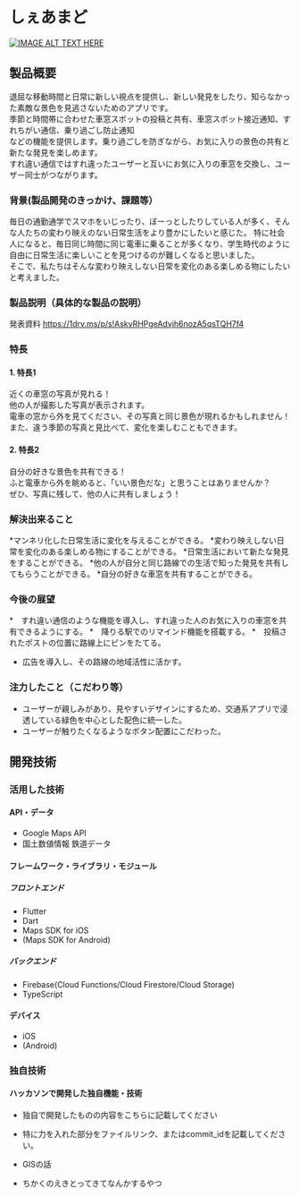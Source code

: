 # しぇあまど

[![IMAGE ALT TEXT HERE](https://jphacks.com/wp-content/uploads/2023/07/JPHACKS2023_ogp.png)](https://www.youtube.com/watch?v=yYRQEdfGjEg)

## 製品概要
退屈な移動時間と日常に新しい視点を提供し、新しい発見をしたり、知らなかった素敵な景色を見逃さないためのアプリです。<br>
季節と時間帯に合わせた車窓スポットの投稿と共有、車窓スポット接近通知、すれちがい通信、乗り過ごし防止通知<br>
などの機能を提供します。乗り過ごしを防ぎながら、お気に入りの景色の共有と新たな発見を楽しめます。<br>
すれ違い通信ではすれ違ったユーザーと互いにお気に入りの車窓を交換し、ユーザー同士がつながります。

### 背景(製品開発のきっかけ、課題等）
毎日の通勤通学でスマホをいじったり、ぼーっとしたりしている人が多く、そんな人たちの変わり映えのない日常生活をより豊かにしたいと感じた。
特に社会人になると、毎日同じ時間に同じ電車に乗ることが多くなり、学生時代のように自由に日常生活に楽しいことを見つけるのが難しくなると思いました。<br>
そこで、私たちはそんな変わり映えしない日常を変化のある楽しめる物にしたいと考えました。


### 製品説明（具体的な製品の説明）
発表資料
https://1drv.ms/p/s!AskvRHPgeAdvjh6nozA5qsTQH7f4
### 特長
#### 1. 特長1
近くの車窓の写真が見れる！<br>
他の人が撮影した写真が表示されます。<br>
電車の窓から外を見てください、その写真と同じ景色が現れるかもしれません！<br>
また、違う季節の写真と見比べて、変化を楽しむこともできます。<br>
#### 2. 特長2
自分の好きな景色を共有できる！<br>
ふと電車から外を眺めると、「いい景色だな」と思うことはありませんか？<br>
ぜひ、写真に残して、他の人に共有しましょう！<br>

### 解決出来ること
*マンネリ化した日常生活に変化を与えることができる。
*変わり映えしない日常を変化のある楽しめる物にすることができる。
*日常生活において新たな発見をすることができる。
*他の人が自分と同じ路線での生活で知った発見を共有してもらうことができる。
*自分の好きな車窓を共有することができる。

### 今後の展望
*　すれ違い通信のような機能を導入し、すれ違った人のお気に入りの車窓を共有できるようにする。
*　降りる駅でのリマインド機能を搭載する。
*　投稿されたポストの位置に路線上にピンをたてる。
* 広告を導入し、その路線の地域活性に活かす。

### 注力したこと（こだわり等）
* ユーザーが親しみがあり、見やすいデザインにするため、交通系アプリで浸透している緑色を中心とした配色に統一した。
* ユーザーが触りたくなるようなボタン配置にこだわった。

## 開発技術
### 活用した技術
#### API・データ
* Google Maps API
* 国土数値情報 鉄道データ

#### フレームワーク・ライブラリ・モジュール
##### フロントエンド
* Flutter
* Dart
* Maps SDK for iOS
* (Maps SDK for Android)

##### バックエンド
* Firebase(Cloud Functions/Cloud Firestore/Cloud Storage)
* TypeScript

#### デバイス
* iOS
* (Android)

### 独自技術
#### ハッカソンで開発した独自機能・技術
* 独自で開発したものの内容をこちらに記載してください
* 特に力を入れた部分をファイルリンク、またはcommit_idを記載してください。

* GISの話

* ちかくのえきとってきてなんかするやつ
